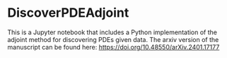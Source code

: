 # DiscoverPDEAdjoint

This is a Jupyter notebook that includes a Python implementation of the adjoint method for discovering PDEs given data. The arxiv version of the manuscript can be found here:
https://doi.org/10.48550/arXiv.2401.17177
